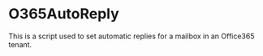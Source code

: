 # O365AutoReply

This is a script used to set automatic replies for a mailbox in an Office365 tenant.
